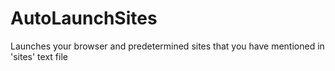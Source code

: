 # AutoLaunchSites
 Launches your browser and predetermined sites that you have mentioned in 'sites' text file
